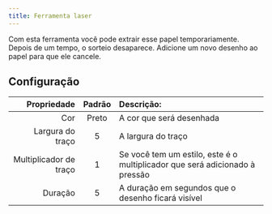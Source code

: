 ```yaml
---
title: Ferramenta laser
---
```


Com esta ferramenta você pode extrair esse papel temporariamente. Depois de um tempo, o sorteio desaparece. Adicione um novo desenho ao papel para que ele cancele.

## Configuração

|            Propriedade | Padrão | Descrição:                                                  |
| ---------------------: | :----: | :-------------------------------------------------------------------------- |
|                    Cor |  Preto | A cor que será desenhada                                                    |
|       Largura do traço |    5   | A largura do traço                                                          |
| Multiplicador de traço |    1   | Se você tem um estilo, este é o multiplicador que será adicionado à pressão |
|                Duração |    5   | A duração em segundos que o desenho ficará visível                          |
